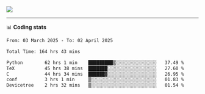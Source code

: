 <picture>
  <source
  srcset="https://github-readme-stats.vercel.app/api?username=sant0s12&show_icons=true&theme=dark"
  media="(prefers-color-scheme: dark)"
  />
  <source
  srcset="https://github-readme-stats.vercel.app/api?username=sant0s12&show_icons=true"
  media="(prefers-color-scheme: light)"
  />
  <img src="https://github-readme-stats.vercel.app/api?username=sant0s12&show_icons=true" />
</picture>

---

📊 **Coding stats**

<!--START_SECTION:waka-->

```txt
From: 03 March 2025 - To: 02 April 2025

Total Time: 164 hrs 43 mins

Python        62 hrs 1 min    █████████▒░░░░░░░░░░░░░░░   37.49 %
TeX           45 hrs 38 mins  ███████░░░░░░░░░░░░░░░░░░   27.60 %
C             44 hrs 34 mins  ██████▓░░░░░░░░░░░░░░░░░░   26.95 %
conf          3 hrs 1 min     ▒░░░░░░░░░░░░░░░░░░░░░░░░   01.83 %
Devicetree    2 hrs 32 mins   ▒░░░░░░░░░░░░░░░░░░░░░░░░   01.54 %
```

<!--END_SECTION:waka-->
